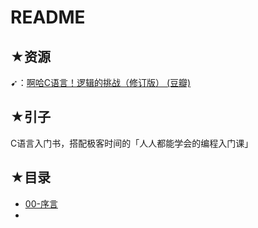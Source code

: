 # README

## ★资源

➹：[啊哈C语言！逻辑的挑战（修订版） (豆瓣)](https://book.douban.com/subject/26943280/)

## ★引子

C语言入门书，搭配极客时间的「人人都能学会的编程入门课」

## ★目录

- [00-序言](./00.md)
- 

